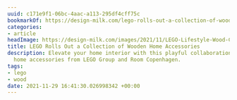 ```yaml
---
uuid: c171e9f1-06bc-4aac-a113-295df4cff75c
bookmarkOf: https://design-milk.com/lego-rolls-out-a-collection-of-wooden-home-accessories/?utm_source=dlvr.it
categories:
- article
headImage: https://design-milk.com/images/2021/11/LEGO-Lifestyle-Wood-Collection-2021-Featured-Image.jpg
title: LEGO Rolls Out a Collection of Wooden Home Accessories
description: Elevate your home interior with this playful collaboration of wooden
  home accessories from LEGO Group and Room Copenhagen.
tags:
- lego
- wood
date: 2021-11-29 16:41:30.026998342 +00:00
---
```

